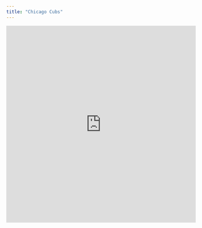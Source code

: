 ```yaml
---
title: "Chicago Cubs"
---
```


<iframe id="igraph" scrolling="no" style="border:none;" seamless="seamless" src="https://fancygama.github.io/ss_plots/CHC.html" height="525" width="100%"></iframe>